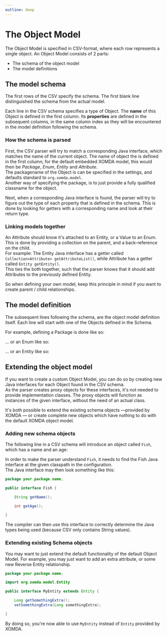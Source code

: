 ```yaml
---
outline: deep
---
```


<script setup>
    import CsvTable from "../../src/components/CsvTable.vue"
</script>

# The Object Model

The Object Model is specified in CSV-format, where each row represents a single object. An Object Model consists of 2
parts:

- The schema of the object model
- The model definitions

## The model schema

The first rows of the CSV specify the schema. The first blank line distinguished the schema from the actual model.

Each line in the CSV schema specifies a type of Object. The **name** of this Object is defined in the first column. Its
**properties** are defined in the subsequent columns, in the same column index as they will be encountered in the model
definition following the schema.

<CsvTable data="
Package;name;packageName;;;;;;;;;description
Enum;name;identifier;;;;;;;;;description
Value;name;;;;;;;;;;description
Entity;name;identifier;parent;type;;dependency;transient;;;;description
Attribute;name;identifier;type;size;scale;enumRef;entityRef;dependency;multiValued;required;description
"/>

### How the schema is parsed

First, the CSV parser will try to match a corresponding Java interface, which matches the name of the current object.
The name of object the is defined in the first column; for the default embedded XOMDA model, this would then be _Package_, _Enum_, _Entity_ and _Attribute_.  
The packagename of the Object is can be specified in the settings, and defaults standard to `org.xomda.model`.  
Another way of specifying the package, is to just provide a fully qualified classname for the object.

Next, when a corresponding Java interface is found, the parser will try to figure out the type of each property that is
defined in the schema. This is done by looking for getters with a corresponding name and look at their return type.

### Linking models together

An Attribute should know it's attached to an Entity, or a Value to an Enum. This is done by providing a collection on the parent, and a back-reference on the child.  
For example: The Entity Java interface has a getter called `Collection<Attribute> getAttributeList()`,
while Attribute has a getter called `Entity getEntity()`.  
This ties the both together, such that the parser knows that it should add Attributes to the previously defined Entity.

So when defining your own model, keep this principle in mind if you want to create parent / child relationships.

## The model definition

The subsequent lines following the schema, are the object model definition itself. Each line will start with one of the Objects defined in the Schema.  

For example, defining a Package is done like so:

<CsvTable data="
Package;XOMDA;org.xomda;;;;;;;;;
"/>

... or an Enum like so:

<CsvTable data="
Enum;Weekday;wkd;;;;;;;;;
Value;Monday;1;;;;;;;;;
Value;Tuesday;2;;;;;;;;;
Value;Wednesday;3;;;;;;;;;
Value;Thursday;4;;;;;;;;;
Value;Friday;5;;;;;;;;;
Value;Saturday;6;;;;;;;;;
Value;Sunday;7;;;;;;;;;
"/>

... or an Entity like so:

<CsvTable data="
Entity;Customer;cst;;Dynamic;;Aggregate;;;;;
Attribute;First Name;fname;String;255;;;;;;;
Attribute;Last Name;lname;String;255;;;;;;;
Attribute;E-mail;eml;String;255;;;;;;;
"/>

## Extending the object model

If you want to create a custom Object Model, you can do so by creating new Java interfaces for each Object found in the
CSV schema.  
As the parser creates proxy objects for these interfaces, it's not needed to provide implementation classes. The proxy objects will function as instances of the given interface, without the need of an actual class.

It's both possible to extend the existing schema objects —provided by XOMDA — or create complete new objects which have nothing to do with the default XOMDA object model.

### Adding new schema objects

The following line in a CSV schema will introduce an object called `Fish`, which has a name and an age:

<CsvTable data="
Fish;name;age;
"/>

In order to make the parser understand `Fish`, it needs to find the Fish Java interface at the given classpath in the
configuration.  
The Java interface may then look something like this:

````java
package your.package.name;

public interface Fish {

    String getName();

    int getAge();

}
````

The compiler can then use this interface to correctly determine the Java types being used (because CSV only contains String values).

### Extending existing Schema objects

You may want to just extend the default functionality of the default Object Model. For example, you may just want to add
an extra attribute, or some new Reverse Entity relationship.

````java
package your.package.name;

import org.xomda.model.Entity

public interface MyEntity extends Entity {

    Long getSomethingExtra();
    setSomethingExtra(Long somethingExtra);

}
````

By doing so, you're now able to use `MyEntity` instead of `Entity` provided by XOMDA.
